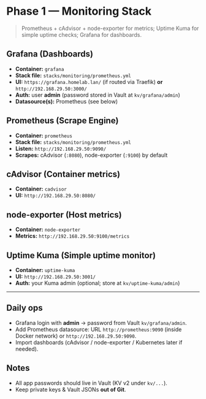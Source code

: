 # Phase 1 — Monitoring Stack

> Prometheus + cAdvisor + node-exporter for metrics; Uptime Kuma for simple uptime checks; Grafana for dashboards.

## Grafana (Dashboards)
- **Container:** `grafana`
- **Stack file:** `stacks/monitoring/prometheus.yml`
- **UI:** `https://grafana.homelab.lan/` (if routed via Traefik) **or** `http://192.168.29.50:3000/`
- **Auth:** user **admin** (password stored in Vault at `kv/grafana/admin`)
- **Datasource(s):** Prometheus (see below)

## Prometheus (Scrape Engine)
- **Container:** `prometheus`
- **Stack file:** `stacks/monitoring/prometheus.yml`
- **Listen:** `http://192.168.29.50:9090/`
- **Scrapes:** cAdvisor (`:8080`), node-exporter (`:9100`) by default

## cAdvisor (Container metrics)
- **Container:** `cadvisor`
- **UI:** `http://192.168.29.50:8080/`

## node-exporter (Host metrics)
- **Container:** `node-exporter`
- **Metrics:** `http://192.168.29.50:9100/metrics`

## Uptime Kuma (Simple uptime monitor)
- **Container:** `uptime-kuma`
- **UI:** `http://192.168.29.50:3001/`
- **Auth:** your Kuma admin (optional; store at `kv/uptime-kuma/admin`)

---

## Daily ops
- Grafana login with **admin** → password from Vault `kv/grafana/admin`.
- Add Prometheus datasource: URL `http://prometheus:9090` (inside Docker network) or `http://192.168.29.50:9090`.
- Import dashboards (cAdvisor / node-exporter / Kubernetes later if needed).

## Notes
- All app passwords should live in Vault (KV v2 under `kv/...`).
- Keep private keys & Vault JSONs **out of Git**.
